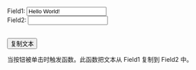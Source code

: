 <!DOCTYPE html>
<html>
<head>
<script>
function copyText()
{
document.getElementById("field2").value=document.getElementById("field1").value;
}
</script>
</head>
<body>

Field1: <input type="text" id="field1" value="Hello World!"><br>
Field2: <input type="text" id="field2"><br><br>

<button onclick="alert:'Hello'">复制文本</button>

<p>当按钮被单击时触发函数。此函数把文本从 Field1 复制到 Field2 中。</p>

</body>
</html>





